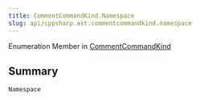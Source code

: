 ```yaml
---
title: CommentCommandKind.Namespace
slug: api/cppsharp.ast.commentcommandkind.namespace
---
```

Enumeration Member in [CommentCommandKind](/api/cppsharp/ast/commentcommandkind)

## Summary



```csharp
Namespace
```

